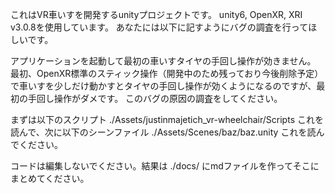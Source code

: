 これはVR車いすを開発するunityプロジェクトです。
unity6, OpenXR, XRI v3.0.8を使用しています。
あなたには以下に記すようにバグの調査を行ってほしいです。

アプリケーションを起動して最初の車いすタイヤの手回し操作が効きません。
最初、OpenXR標準のスティック操作（開発中のため残っており今後削除予定）で車いすを少しだけ動かすとタイヤの手回し操作が効くようになるのですが、最初の手回し操作がダメです。
このバグの原因の調査をしてください。

まずは以下のスクリプト
./Assets/justinmajetich_vr-wheelchair/Scripts
これを読んで、次に以下のシーンファイル
./Assets/Scenes/baz/baz.unity
これを読んでください。

コードは編集しないでください。結果は
./docs/
にmdファイルを作ってそこにまとめてください。
